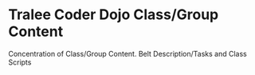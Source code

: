 # Tralee Coder Dojo Class/Group Content
Concentration of Class/Group Content. Belt Description/Tasks and Class Scripts
